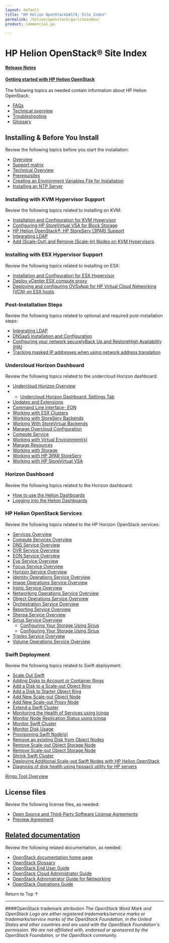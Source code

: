 ```yaml
---
layout: default
title: "HP Helion OpenStack&#174; Site Index"
permalink: /helion/openstack/ga/siteindex/
product: commercial.ga

---
```

<!--UNDER REVISION-->

<script>

function PageRefresh {
onLoad="window.refresh"
}

PageRefresh();

</script>

<!--
<p style="font-size: small;"> <a href="/helion/openstack/3rd-party-license-agreements/">&#9664; PREV</a> | <a href="/helion/openstack/">&#9650; UP</a> | NEXT &#9654; </p>
-->

# HP Helion OpenStack&#174; Site Index

#### [Release Notes](/helion/openstack/ga/release-notes/) 

#### [Getting started with HP Helion OpenStack](/helion/openstack/)

The following topics as needed contain information about HP Helion OpenStack:

- [FAQs](/helion/openstack/ga/faq/)  
- [Technical overview](/helion/openstack/ga/technical-overview/)
- [Troubleshooting](/helion/openstack/services/ga/troubleshooting/)
- [Glossary](/helion/openstack/ga/glossary/)


## Installing &amp; Before You Install

Review the following topics before you start the installation:

- [Overview](/helion/openstack/ga/install-overview/) 
- [Support matrix](/helion/openstack/ga/support-matrix/)
- [Technical Overview](/helion/openstack/ga/technical-overview/)
- [Prerequisites](/helion/openstack/ga/install/prereqs/)
- [Creating an Environment Variables File for Installation](/helion/openstack/ga/install/envars/)
- [Installing an NTP Server](/helion/openstack/ga/install/ntp/)


### Installing with KVM Hypervisor Support

Review the following topics related to installing on KVM:

- [Installation and Configuration for KVM Hypervisor](/helion/openstack/ga/install/kvm/)
- [Configuring HP StoreVirtual VSA for Block Storage](/helion/openstack/ga/install/vsa/)
- [HP Helion OpenStack®: HP StoreServ (3PAR) Support](/helion/openstack/ga/install/3par/)
- [Integrating LDAP](/helion/openstack/ga/install/ldap/)
- [Add (Scale-Out) and Remove (Scale-In) Nodes on KVM Hypervisors](/helion/openstack/ga/install/add/nodes/)

### Installing with ESX Hypervisor Support

Review the following topics related to installing on ESX:

- [Installation and Configuration for ESX Hypervisor](/helion/openstack/ga/install/esx/)
- [Deploy vCenter ESX compute proxy](/helion/openstack/ga/install/esx/proxy/)
- [Deploying and configuring OVSvApp for HP Virtual Cloud Networking (VCN) on ESX hosts](/helion/openstack/ga/install/ovsvapp/)


### Post-Installation Steps

Review the following topics related to optional and required post-installation steps:

- [Integrating LDAP](/helion/openstack/ga/install/ldap/)
- [DNSaaS Installation and Configuration](/helion/openstack/ga/install/dnsaas/)
- [Configuring your network securely](/helion/openstack/ga/install/security/)[Back Up and Restore](/helion/openstack/ga/backup.restore/)[High Availability (HA)](/helion/openstack/ga/high-availability/)
- [Tracking masked IP addresses when using network address translation](/helion/openstack/ga/maskedIP/)

### Undercloud Horizon Dashboard

Review the following topics related to the undercloud Horizon dashboard:

- [Undercloud Horizon Overview](/helion/openstack/ga/undercloud/horizon/overview/)
- - [Undercloud Horizon Dashboard: Settings Tab](/helion/openstack/ga/undercloud/admin/settings/)
- [Updates and Extensions](/helion/openstack/ga/undercloud/admin/updates-and-extension/)
- [Command Line Interface- EON](/helion/openstack/ga/undercloud/eon/cli/)
- [Working with ESX Clusters](/helion/openstack/ga/undercloud/oc/config/esx/)
- [Working with StoreServ Backends](/helion/openstack/ga/undercloud/oc/config/storeserv/)
- [Working With StoreVirtual Backends](/helion/openstack/ga/undercloud/oc/config/storevirtual/)
- [Manage Overcloud Configuration](/helion/openstack/ga/undercloud/oc/config/)
- [Compute Service](/helion/openstack/ga/undercloud/resource/esx/compute/)
- [Working with Virtual Environment(s)](/helion/openstack/ga/undercloud/resource/esx/)
- [Manage Resources](/helion/openstack/ga/undercloud/manage/resources/overview/)
- [Working with Storage](/helion/openstack/ga/undercloud/manage/resources/storage/)
- [Working with HP 3PAR StoreServ](/helion/openstack/ga/undercloud/storage/storeserv/)
- [Working with HP StoreVirtual VSA](/helion/openstack/ga/undercloud/storage/storevirtual/)

### Horizon Dashboard

Review the following topics related to the Horizon dashboard:

- [How to use the Helion Dashboards](/helion/openstack/ga/dashboard/how-works/)
- [Logging into the Helion Dashboards](/helion/openstack/ga/dashboard/login/)


### HP Helion OpenStack Services ###

Review the following topics related to the HP Horizon OpenStack services:

- [Services Overview](/helion/openstack/ga/services/overview/)
- [Compute Services Overview](/helion/openstack/services/ga/compute/overview/)
- [DNS Service Overview](/helion/openstack/ga/services/dns/overview/)
- [DVR Service Overview](/helion/openstack/ga/services/dvr/overview/)
- [EON Service Overview](/helion/openstack/ga/services/eon/overview/)
- [Eve Service Overview](/helion/openstack/ga/services/eve/overview/)
- [Focus Service Overview](/helion/openstack/ga/services/focus/overview/)
- [Horizon Service Overview](/helion/openstack/ga/services/horizon/overview/)
- [Identity Operations Service Overview](/helion/openstack/ga/services/identity/overview/)
- [Image Operations Service Overview](/helion/openstack/ga/services/imaging/overview/)
- [Ironic Service Overview](/helion/openstack/ga/services/ironic/overview/)
- [Networking Operations Service Overview](/helion/openstack/ga/services/networking/overview/)
- [Object Operations Service Overview](/helion/openstack/ga/services/object/overview/)
- [Orchestration Service Overview](/helion/openstack/ga/services/orchestration/overview/)
- [Reporting Service Overview](/helion/openstack/ga/services/reporting/overview/)
- [Sherpa Service Overview](/helion/openstack/ga/services/sherpa/overview/)
- [Sirius Service Overview](/helion/openstack/ga/services/sirius/overview/)
	- [Configuring Your Storage Using Sirius](/helion/openstack/ga/sirius/cli/workflow)
	- [Configuring Your Storage Using Sirius](/helion/openstack/ga/sirius-cli/)
- [Tripleo Service Overview](/helion/openstack/ga/services/tripleo/overview/)
- [Volume Operations Service Overview](/helion/openstack/ga/services/volume/overview/)


### Swift Deployment ###

Review the following topics related to Swift deployment:

- [Scale Out Swift](/helion/openstack/ga/services/object/overview/scale-out-swift/)
- [Adding Disks to Account or Container Rings](/helion/openstack/ga/services/swift/deployment/add-disk-account-container/)
- [Add a Disk to a Scale-out Object Ring](/helion/openstack/ga/services/swift/deployment/add-disk-scale-out/)
- [Add a Disk to Starter Object Ring](/helion/openstack/ga/services/swift/deployment/add-disk-starter/)
- [Add New Scale-out Object Node](/helion/openstack/ga/services/swift/deployment/add-disk-object-node/)
- [Add New Scale-out Proxy Node](/helion/openstack/ga/services/swift/deployment/add-proxy-node/)
- [Extend a Swift Cluster](/helion/openstack/ga/services/object/swift/expand-cluster/)
- [Monitoring the Health of Services using Icinga](/helion/openstack/ga/services/object/swift/health-check/)
- [Monitor Node Replication Status using Icinga](/helion/openstack/ga/services/object/swift/replica-status/)
- [Monitor Swift Cluster](/helion/openstack/ga/services/object/swift/Monitor-cluster/)
- [Monitor Disk Usage](/helion/openstack/ga/services/object/swift/Monitor-disk/)
- [Provisioning Swift Node(s)](/helion/openstack/ga/services/swift/provision-nodes/)
- [Remove an existing Disk from Object Nodes](/helion/openstack/ga/services/swift/deployment/remove-existing-disk/)
- [Remove Scale-out Object Storage Node](/helion/openstack/ga/services/swift/deployment/remove-proxy-node/)
- [Remove Scale-out Object Storage Node](/helion/openstack/ga/services/swift/deployment/remove-scale-out-object-node/)
- [Shrink Swift Cluster](/helion/openstack/ga/services/object/swift/shrink-cluster/)
- [Deploying Additional Scale-out Swift Nodes with HP Helion OpenStack](/helion/openstack/ga/services/swift/deployment-scale-out/)
- [Diagnosis of disk health using hpssacli utility for HP servers](/helion/openstack/ga/services/swift/diagnosis-disk-health/hpssacli/)

[Ringo Tool Overview](/helion/openstack/GA1/services/object/pyringos/)

## License files

Review the following license files, as needed:

- [Open Source and Third-Party Software License Agreements](/helion/openstack/ga/3rd-party-license-agreements/)
- [Preview Agreement](/helion/openstack/ga/eula/)
 
## [Related documentation](/helion/openstack/related-links)

Review the following related documentation, as needed:
 
* [OpenStack documentation home page](http://docs.openstack.org/)
* [OpenStack Glossary](http://docs.openstack.org/glossary/content/glossary.html)
* [OpenStack End User Guide](http://docs.openstack.org/user-guide/content/index.html)
* [OpenStack Cloud Administrator Guide](http://docs.openstack.org/trunk/openstack-compute/admin/content/index.html)
* [OpenStack Administrator Guide for Networking](http://docs.openstack.org/admin-guide-cloud/content/ch_networking.html)
* [OpenStack Operations Guide](http://docs.openstack.org/trunk/openstack-ops/content/index.html)

<a href="#top" style="padding:14px 0px 14px 0px; text-decoration: none;"> Return to Top &#8593; </a>
 
----
####OpenStack trademark attribution
*The OpenStack Word Mark and OpenStack Logo are either registered trademarks/service marks or trademarks/service marks of the OpenStack Foundation, in the United States and other countries and are used with the OpenStack Foundation's permission. We are not affiliated with, endorsed or sponsored by the OpenStack Foundation, or the OpenStack community.*
